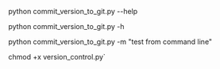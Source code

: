 python commit_version_to_git.py --help

 python commit_version_to_git.py -h

 python commit_version_to_git.py -m "test from command line"

chmod +x version_control.py`
 